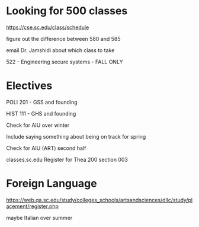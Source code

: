 
# Looking for 500 classes
https://cse.sc.edu/class/schedule

figure out the difference between 580 and 585

email Dr. Jamshidi about which class to take

522 - Engineering secure systems - FALL ONLY

# Electives

POLI 201 - GSS and founding

HIST 111 - GHS and founding

Check for AIU over winter

Include saying something about being on track for spring

Check for AIU (ART) second half

classes.sc.edu
Register for Thea 200 section 003

# Foreign Language

https://web.qa.sc.edu/study/colleges_schools/artsandsciences/dllc/study/placement/register.php

maybe Italian over summer 

